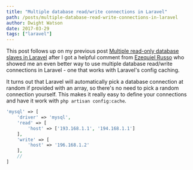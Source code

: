 ```yaml
---
title: "Multiple database read/write connections in Laravel"
path: /posts/multiple-database-read-write-connections-in-laravel
author: Dwight Watson
date: 2017-03-29
tags: ["laravel"]
---
```


This post follows up on my previous post [Multiple read-only database slaves in Laravel](https://www.neontsunami.com/posts/multiple-read-only-database-slaves-in-laravel) after I got a helpful comment from [Ezequiel Russo](https://disqus.com/by/ezequielrusso/) who showed me an even better way to use multiple database read/write connections in Laravel - one that works with Laravel's config caching.

It turns out that Laravel will automatically pick a database connection at random if provided with an array, so there's no need to pick a random connection yourself. This makes it really easy to define your connections and have it work with `php artisan config:cache`.

```php
'mysql' => [
    'driver' => 'mysql',
    'read' => [
        'host' => ['193.168.1.1', '194.168.1.1']
    ],
    'write' => [
        'host' => '196.168.1.2'
    ],
    //
]
```
